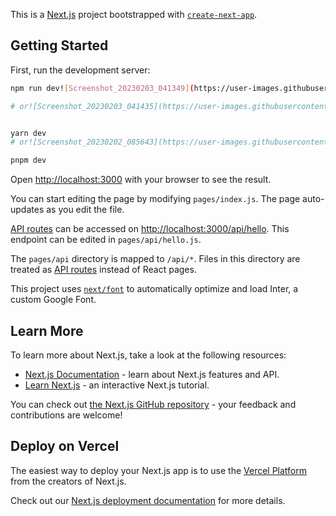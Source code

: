 This is a [Next.js](https://nextjs.org/) project bootstrapped with [`create-next-app`](https://github.com/vercel/next.js/tree/canary/packages/create-next-app).

## Getting Started

First, run the development server:

```bash
npm run dev![Screenshot_20230203_041349](https://user-images.githubusercontent.com/118702451/216547759-ab395a46-4590-4de1-956d-452db03967bb.png)

# or![Screenshot_20230203_041435](https://user-images.githubusercontent.com/118702451/216547770-e22e139d-d337-4a79-8326-690aae1e8a1b.png)![Screenshot_20230203_041515](https://user-images.githubusercontent.com/118702451/216547777-9e2413e7-d711-4d02-aa51-a360569c078e.png)


yarn dev
# or![Screenshot_20230202_085643](https://user-images.githubusercontent.com/118702451/216547741-6898a7e1-1459-470e-90ca-dd391581da55.png)

pnpm dev
```

Open [http://localhost:3000](http://localhost:3000) with your browser to see the result.

You can start editing the page by modifying `pages/index.js`. The page auto-updates as you edit the file.

[API routes](https://nextjs.org/docs/api-routes/introduction) can be accessed on [http://localhost:3000/api/hello](http://localhost:3000/api/hello). This endpoint can be edited in `pages/api/hello.js`.

The `pages/api` directory is mapped to `/api/*`. Files in this directory are treated as [API routes](https://nextjs.org/docs/api-routes/introduction) instead of React pages.

This project uses [`next/font`](https://nextjs.org/docs/basic-features/font-optimization) to automatically optimize and load Inter, a custom Google Font.

## Learn More

To learn more about Next.js, take a look at the following resources:

- [Next.js Documentation](https://nextjs.org/docs) - learn about Next.js features and API.
- [Learn Next.js](https://nextjs.org/learn) - an interactive Next.js tutorial.

You can check out [the Next.js GitHub repository](https://github.com/vercel/next.js/) - your feedback and contributions are welcome!

## Deploy on Vercel

The easiest way to deploy your Next.js app is to use the [Vercel Platform](https://vercel.com/new?utm_medium=default-template&filter=next.js&utm_source=create-next-app&utm_campaign=create-next-app-readme) from the creators of Next.js.

Check out our [Next.js deployment documentation](https://nextjs.org/docs/deployment) for more details.
